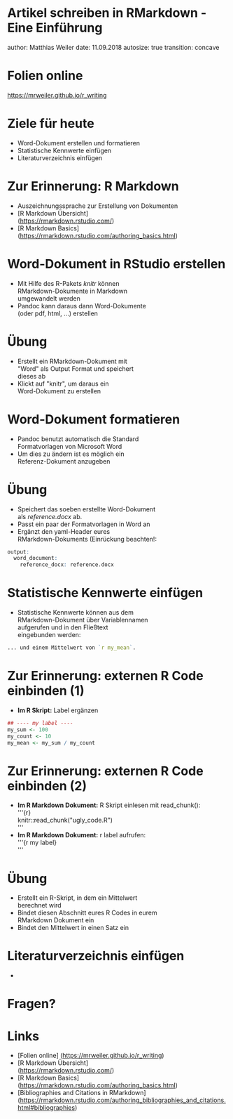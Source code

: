 Artikel schreiben in RMarkdown - Eine Einführung
========================================================
author: Matthias Weiler
date: 11.09.2018
autosize: true
transition: concave

Folien online
========================================================

https://mrweiler.github.io/r_writing


Ziele für heute
========================================================

- Word-Dokument erstellen und formatieren  
- Statistische Kennwerte einfügen
- Literaturverzeichnis einfügen  


Zur Erinnerung: R Markdown
========================================================
- Auszeichnungssprache zur Erstellung von Dokumenten 
- [R Markdown Übersicht]  
  (https://rmarkdown.rstudio.com/)
- [R Markdown Basics]
  (https://rmarkdown.rstudio.com/authoring_basics.html)
  

Word-Dokument in RStudio erstellen
========================================================

- Mit Hilfe des R-Pakets _knitr_ können  
  RMarkdown-Dokumente in Markdown  
  umgewandelt werden
- Pandoc kann daraus dann Word-Dokumente  
  (oder pdf, html, ...) erstellen


Übung
========================================================

- Erstellt ein RMarkdown-Dokument mit  
  "Word" als Output Format und speichert  
  dieses ab
- Klickt auf "knitr", um daraus ein  
  Word-Dokument zu erstellen


Word-Dokument formatieren
========================================================

- Pandoc benutzt automatisch die Standard  
  Formatvorlagen von Microsoft Word
- Um dies zu ändern ist es möglich ein  
  Referenz-Dokument anzugeben


Übung
========================================================

- Speichert das soeben erstellte Word-Dokument  
  als _reference.docx_ ab.
- Passt ein paar der Formatvorlagen in Word an
- Ergänzt den yaml-Header eures  
  RMarkdown-Dokuments (Einrückung beachten!:  

```r
output:  
  word_document:  
    reference_docx: reference.docx
```


Statistische Kennwerte einfügen
========================================================

- Statistische Kennwerte können aus dem  
  RMarkdown-Dokument über Variablennamen  
  aufgerufen und in den Fließtext  
  eingebunden werden:

```r
... und einem Mittelwert von `r my_mean`.
```


Zur Erinnerung: externen R Code einbinden (1)
========================================================
- __Im R Skript:__ Label ergänzen

```r
## ---- my label ----
my_sum <- 100
my_count <- 10
my_mean <- my_sum / my_count
```


Zur Erinnerung: externen R Code einbinden (2)
========================================================
- __Im R Markdown Dokument:__ R Skript einlesen mit read_chunk():  
'''{r}  
knitr::read_chunk("ugly_code.R")  
'''
- __Im R Markdown Dokument:__ r label aufrufen:  
'''{r my label}  
'''


Übung
========================================================
- Erstellt ein R-Skript, in dem ein Mittelwert  
  berechnet wird
- Bindet diesen Abschnitt eures R Codes in eurem  
  RMarkdown Dokument ein
- Bindet den Mittelwert in einen Satz ein


Literaturverzeichnis einfügen  
========================================================

- 

Fragen?
========================================================


Links
========================================================

- [Folien online]
  (https://mrweiler.github.io/r_writing)  
- [R Markdown Übersicht]  
  (https://rmarkdown.rstudio.com/)
- [R Markdown Basics]
  (https://rmarkdown.rstudio.com/authoring_basics.html)
- [Bibliographies and Citations in RMarkdown]  
  (https://rmarkdown.rstudio.com/authoring_bibliographies_and_citations.html#bibliographies)

